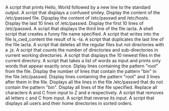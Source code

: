 A script that prints Hello, World followed by a new line to the standard output.
A script that displays a confused smiley.
Display the content of the /etc/passwd file.
Dipsplay the content of /etc/passwd and /etc/hosts.
Display the last 10 lines of /etc/passwd.
Display the first 10 lines of /etc/passwd.
A script that displays the third line of the file iacta.
A shell script that creates a funny file name specified.
A script that writes into the file ls_cwd_content the result of ls -la.
A script that duplicates the last line of the file iacta.
A script that deletes all the regular files but not directories with a .js.
A script that counts the number of directories and sub-directories in vurrent working directories.
A script that displays the 10 newest files in the current directory.
A script that takes a list of words as input and prints only words that appear exactly once.
Diplay lines containing the pattern "root" from the file.
Display the number of lines that contain the pattern "bin" in the file /etc/passwd.
Display lines containing the pattern "root" and 3 lines after them in the file.
Displays all the lines in the file /etc/passwd that do not contain the pattern "bin".
Display all lines of the file specified.
Replace all characters A and C from input to Z and e respectively.
A script that removes all letters c and C from input.
A script that reverse its input.
A script that displays all users and their home directories in sorted orders.
